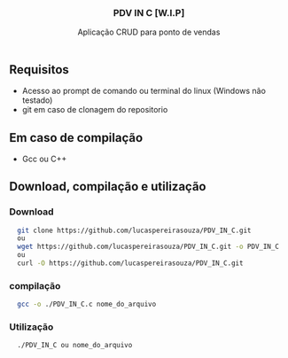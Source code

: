 <br/>
<div align="center">
<h3 align="center">PDV IN C [W.I.P]</h3>
<p align="center">
Aplicação CRUD para ponto de vendas
<br/>
<br/>
</p>
</div>

## Requisitos
* Acesso ao prompt de comando ou terminal do linux (Windows não testado)
* git em caso de clonagem do repositorio
## Em caso de compilação
* Gcc ou C++

## Download, compilação e utilização

### Download
```bash
  git clone https://github.com/lucaspereirasouza/PDV_IN_C.git
  ou
  wget https://github.com/lucaspereirasouza/PDV_IN_C.git -o PDV_IN_C
  ou
  curl -O https://github.com/lucaspereirasouza/PDV_IN_C.git
```
### compilação
```bash
  gcc -o ./PDV_IN_C.c nome_do_arquivo
```
### Utilização
```bash
  ./PDV_IN_C ou nome_do_arquivo
```
